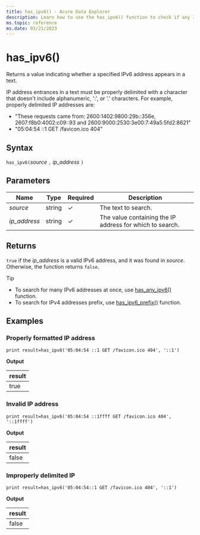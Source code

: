 ```yaml
---
title: has_ipv6() - Acure Data Explorer
description: Learn how to use the has_ipv6() function to check if any IPv6 addresses appear in the text.
ms.topic: reference
ms.date: 03/21/2023
---
```


# has_ipv6()

Returns a value indicating whether a specified IPv6 address appears in a text.

IP address entrances in a text must be properly delimited with a character that doesn't include alphanumeric, ':', or '.' characters. For example, properly delimited IP addresses are:

* "These requests came from: 2600:1402:9800:29b::356e, 2607:f8b0:4002:c09::93 and 2600:9000:2530:3e00:7:49a5:5fd2:8621"
* "05:04:54 ::1 GET /favicon.ico 404"

## Syntax

`has_ipv6(`*source* `,` *ip_address* `)`

## Parameters

| Name | Type | Required | Description |
|--|--|--|--|
| *source* | string | &check; | The text to search.|
| *ip_address* | string | &check; | The value containing the IP address for which to search.|

## Returns

`true` if the *ip_address* is a valid IPv6 address, and it was found in *source*. Otherwise, the function returns `false`.

> [!TIP]
>
> * To search for many IPv6 addresses at once, use [has_any_ipv6()](has-any-ipv6-function.md) function.
> * To search for IPv4 addresses prefix, use [has_ipv6_prefix()](has-ipv6-prefix-function.md) function.

## Examples

### Properly formatted IP address

```kusto
print result=has_ipv6('05:04:54 ::1 GET /favicon.ico 404', '::1')
```

**Output**

|result|
|--|
|true|

### Invalid IP address

```kusto
print result=has_ipv6('05:04:54 ::1ffff GET /favicon.ico 404', '::1ffff')
```

**Output**

|result|
|--|
|false|

### Improperly delimited IP

```kusto
print result=has_ipv6('05:04:54::1 GET /favicon.ico 404', '::1')
```

**Output**

|result|
|--|
|false|
